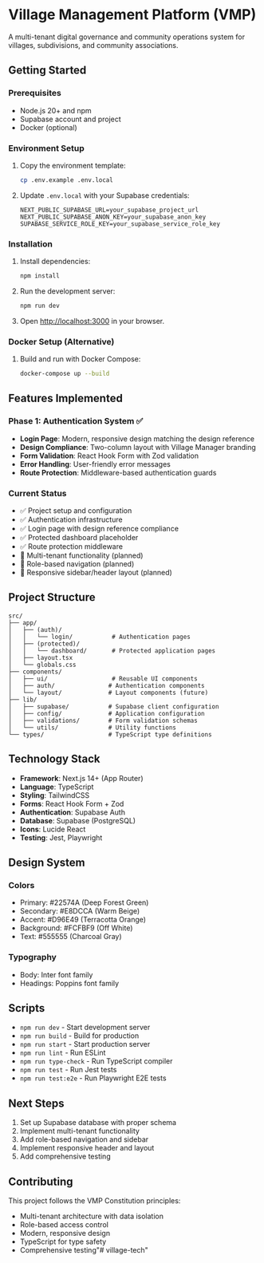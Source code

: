 # Village Management Platform (VMP)

A multi-tenant digital governance and community operations system for villages, subdivisions, and community associations.

## Getting Started

### Prerequisites

- Node.js 20+ and npm
- Supabase account and project
- Docker (optional)

### Environment Setup

1. Copy the environment template:
   ```bash
   cp .env.example .env.local
   ```

2. Update `.env.local` with your Supabase credentials:
   ```
   NEXT_PUBLIC_SUPABASE_URL=your_supabase_project_url
   NEXT_PUBLIC_SUPABASE_ANON_KEY=your_supabase_anon_key
   SUPABASE_SERVICE_ROLE_KEY=your_supabase_service_role_key
   ```

### Installation

1. Install dependencies:
   ```bash
   npm install
   ```

2. Run the development server:
   ```bash
   npm run dev
   ```

3. Open [http://localhost:3000](http://localhost:3000) in your browser.

### Docker Setup (Alternative)

1. Build and run with Docker Compose:
   ```bash
   docker-compose up --build
   ```

## Features Implemented

### Phase 1: Authentication System ✅

- **Login Page**: Modern, responsive design matching the design reference
- **Design Compliance**: Two-column layout with Village Manager branding
- **Form Validation**: React Hook Form with Zod validation
- **Error Handling**: User-friendly error messages
- **Route Protection**: Middleware-based authentication guards

### Current Status

- ✅ Project setup and configuration
- ✅ Authentication infrastructure
- ✅ Login page with design reference compliance
- ✅ Protected dashboard placeholder
- ✅ Route protection middleware
- 🚧 Multi-tenant functionality (planned)
- 🚧 Role-based navigation (planned)
- 🚧 Responsive sidebar/header layout (planned)

## Project Structure

```
src/
├── app/
│   ├── (auth)/
│   │   └── login/           # Authentication pages
│   ├── (protected)/
│   │   └── dashboard/       # Protected application pages
│   ├── layout.tsx
│   └── globals.css
├── components/
│   ├── ui/                  # Reusable UI components
│   ├── auth/               # Authentication components
│   └── layout/             # Layout components (future)
├── lib/
│   ├── supabase/           # Supabase client configuration
│   ├── config/             # Application configuration
│   ├── validations/        # Form validation schemas
│   └── utils/              # Utility functions
└── types/                  # TypeScript type definitions
```

## Technology Stack

- **Framework**: Next.js 14+ (App Router)
- **Language**: TypeScript
- **Styling**: TailwindCSS
- **Forms**: React Hook Form + Zod
- **Authentication**: Supabase Auth
- **Database**: Supabase (PostgreSQL)
- **Icons**: Lucide React
- **Testing**: Jest, Playwright

## Design System

### Colors
- Primary: #22574A (Deep Forest Green)
- Secondary: #E8DCCA (Warm Beige)
- Accent: #D96E49 (Terracotta Orange)
- Background: #FCFBF9 (Off White)
- Text: #555555 (Charcoal Gray)

### Typography
- Body: Inter font family
- Headings: Poppins font family

## Scripts

- `npm run dev` - Start development server
- `npm run build` - Build for production
- `npm run start` - Start production server
- `npm run lint` - Run ESLint
- `npm run type-check` - Run TypeScript compiler
- `npm run test` - Run Jest tests
- `npm run test:e2e` - Run Playwright E2E tests

## Next Steps

1. Set up Supabase database with proper schema
2. Implement multi-tenant functionality
3. Add role-based navigation and sidebar
4. Implement responsive header and layout
5. Add comprehensive testing

## Contributing

This project follows the VMP Constitution principles:
- Multi-tenant architecture with data isolation
- Role-based access control
- Modern, responsive design
- TypeScript for type safety
- Comprehensive testing"# village-tech" 
